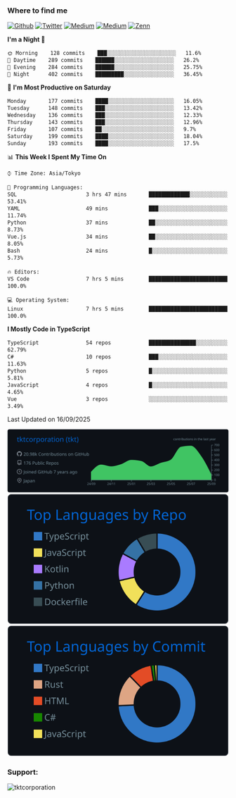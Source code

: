 <!-- <p align="left"> <img src="https://komarev.com/ghpvc/?username=tktcorporation&label=Profile%20views&color=0e75b6&style=flat" alt="tktcorporation" /> </p> -->

<h3>Where to find me</h3>
<p>
<a href="https://github.com/tktcorporation" target="_blank"><img alt="Github" src="https://img.shields.io/badge/GitHub-%2312100E.svg?&style=for-the-badge&logo=Github&logoColor=white" /></a>
<a href="https://twitter.com/tktcorporation" target="_blank"><img alt="Twitter" src="https://img.shields.io/badge/twitter-%231DA1F2.svg?&style=for-the-badge&logo=twitter&logoColor=white" /></a>
<a href="https://www.linkedin.com/in/tktcorporation" target="_blank"><img alt="Medium" src="https://img.shields.io/badge/linkdin-0a66c2.svg?&style=for-the-badge&logo=linkedin&logoColor=white" /></a>
<a href="https://qiita.com/tktcorporation" target="_blank"><img alt="Medium" src="https://img.shields.io/badge/qiita-55C500.svg?&style=for-the-badge&logo=qiita&logoColor=white" /></a>
<a href="https://zenn.dev/tktcorporation" target="_blank"><img alt="Zenn" src="https://img.shields.io/badge/Zenn-3EA8FF.svg?&style=for-the-badge&logo=Zenn&logoColor=white" /></a>
</p>
  
<!--START_SECTION:waka-->
**I'm a Night 🦉** 

```text
🌞 Morning    128 commits    ███░░░░░░░░░░░░░░░░░░░░░░   11.6% 
🌆 Daytime    289 commits    ██████░░░░░░░░░░░░░░░░░░░   26.2% 
🌃 Evening    284 commits    ██████░░░░░░░░░░░░░░░░░░░   25.75% 
🌙 Night      402 commits    █████████░░░░░░░░░░░░░░░░   36.45%

```
📅 **I'm Most Productive on Saturday** 

```text
Monday       177 commits    ████░░░░░░░░░░░░░░░░░░░░░   16.05% 
Tuesday      148 commits    ███░░░░░░░░░░░░░░░░░░░░░░   13.42% 
Wednesday    136 commits    ███░░░░░░░░░░░░░░░░░░░░░░   12.33% 
Thursday     143 commits    ███░░░░░░░░░░░░░░░░░░░░░░   12.96% 
Friday       107 commits    ██░░░░░░░░░░░░░░░░░░░░░░░   9.7% 
Saturday     199 commits    ████░░░░░░░░░░░░░░░░░░░░░   18.04% 
Sunday       193 commits    ████░░░░░░░░░░░░░░░░░░░░░   17.5%

```


📊 **This Week I Spent My Time On** 

```text
⌚︎ Time Zone: Asia/Tokyo

💬 Programming Languages: 
SQL                      3 hrs 47 mins       █████████████░░░░░░░░░░░░   53.41% 
YAML                     49 mins             ███░░░░░░░░░░░░░░░░░░░░░░   11.74% 
Python                   37 mins             ██░░░░░░░░░░░░░░░░░░░░░░░   8.73% 
Vue.js                   34 mins             ██░░░░░░░░░░░░░░░░░░░░░░░   8.05% 
Bash                     24 mins             █░░░░░░░░░░░░░░░░░░░░░░░░   5.73%

🔥 Editors: 
VS Code                  7 hrs 5 mins        █████████████████████████   100.0%

💻 Operating System: 
Linux                    7 hrs 5 mins        █████████████████████████   100.0%

```

**I Mostly Code in TypeScript** 

```text
TypeScript               54 repos            ███████████████░░░░░░░░░░   62.79% 
C#                       10 repos            ███░░░░░░░░░░░░░░░░░░░░░░   11.63% 
Python                   5 repos             █░░░░░░░░░░░░░░░░░░░░░░░░   5.81% 
JavaScript               4 repos             █░░░░░░░░░░░░░░░░░░░░░░░░   4.65% 
Vue                      3 repos             ░░░░░░░░░░░░░░░░░░░░░░░░░   3.49%

```



 Last Updated on 16/09/2025
<!--END_SECTION:waka-->

[![](https://raw.githubusercontent.com/tktcorporation/tktcorporation/master/profile-summary-card-output/github_dark/0-profile-details.svg)](https://github.com/vn7n24fzkq/github-profile-summary-cards)
[![](https://raw.githubusercontent.com/tktcorporation/tktcorporation/master/profile-summary-card-output/github_dark/1-repos-per-language.svg)](https://github.com/vn7n24fzkq/github-profile-summary-cards) [![](https://raw.githubusercontent.com/tktcorporation/tktcorporation/master/profile-summary-card-output/github_dark/2-most-commit-language.svg)](https://github.com/vn7n24fzkq/github-profile-summary-cards)

<h3 align="left">Support:</h3>
<p><a href="https://www.buymeacoffee.com/tktcorporation"> <img align="left" src="https://cdn.buymeacoffee.com/buttons/v2/default-yellow.png" height="50" width="210" alt="tktcorporation" /></a></p><br><br>
